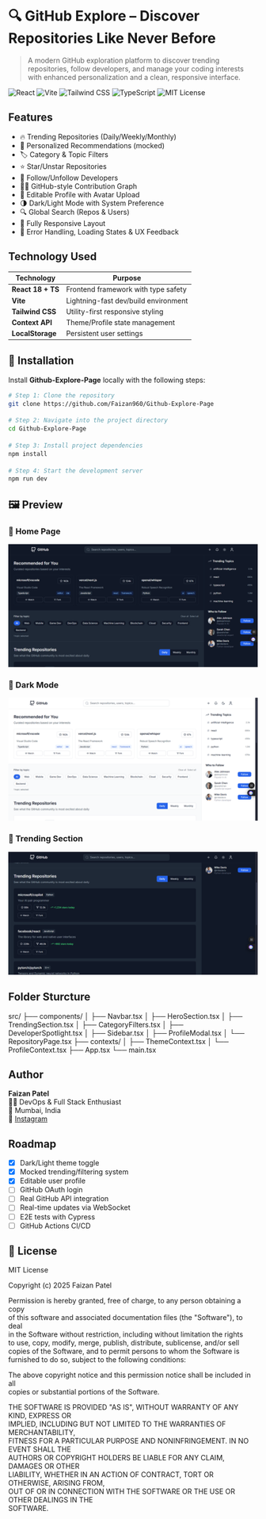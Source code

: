 
# 🔍 GitHub Explore – Discover Repositories Like Never Before


> A modern GitHub exploration platform to discover trending repositories, follow developers, and manage your coding interests with enhanced personalization and a clean, responsive interface.


![React](https://img.shields.io/badge/React-18-blue?logo=react)
![Vite](https://img.shields.io/badge/Vite-fast-purple?logo=vite)
![Tailwind CSS](https://img.shields.io/badge/Tailwind-CSS-38B2AC?logo=tailwindcss)
![TypeScript](https://img.shields.io/badge/TypeScript-blue?logo=typescript)
![MIT License](https://img.shields.io/badge/License-MIT-green)
## Features

- 🔥 Trending Repositories (Daily/Weekly/Monthly)
- 🧠 Personalized Recommendations (mocked)
- 🏷️ Category & Topic Filters
- ⭐ Star/Unstar Repositories
- 👥 Follow/Unfollow Developers
- 🧑‍💻 GitHub-style Contribution Graph
- 🧾 Editable Profile with Avatar Upload
- 🌗 Dark/Light Mode with System Preference
- 🔍 Global Search (Repos & Users)
- 📱 Fully Responsive Layout
- 🧪 Error Handling, Loading States & UX Feedback
## Technology Used

| Technology    | Purpose                               |
|---------------|----------------------------------------|
| **React 18 + TS** | Frontend framework with type safety  |
| **Vite**         | Lightning-fast dev/build environment |
| **Tailwind CSS** | Utility-first responsive styling     |
| **Context API**  | Theme/Profile state management       |
| **LocalStorage** | Persistent user settings             |

## 🚀 Installation

Install **Github-Explore-Page** locally with the following steps:

```bash
# Step 1: Clone the repository
git clone https://github.com/Faizan960/Github-Explore-Page

# Step 2: Navigate into the project directory
cd Github-Explore-Page

# Step 3: Install project dependencies
npm install

# Step 4: Start the development server
npm run dev
```
## 🖼️ Preview

### 🔸 Home Page

![Home Page](src/Public/Assets/1.png)

### 🔸 Dark Mode

![Dark Mode](src/Public/Assets/1.2.png)

### 🔸 Trending Section

![Trending](src/Public/Assets/4.png)


## Folder Sturcture

src/
├── components/
│   ├── Navbar.tsx
│   ├── HeroSection.tsx
│   ├── TrendingSection.tsx
│   ├── CategoryFilters.tsx
│   ├── DeveloperSpotlight.tsx
│   ├── Sidebar.tsx
│   ├── ProfileModal.tsx
│   └── RepositoryPage.tsx
├── contexts/
│   ├── ThemeContext.tsx
│   └── ProfileContext.tsx
├── App.tsx
└── main.tsx

## Author

**Faizan Patel**  
👨‍💻 DevOps & Full Stack Enthusiast  
📍 Mumbai, India  
📸 [Instagram](https://instagram.com/_faizanx_x)

## Roadmap

- [x] Dark/Light theme toggle
- [x] Mocked trending/filtering system
- [x] Editable user profile
- [ ] GitHub OAuth login
- [ ] Real GitHub API integration
- [ ] Real-time updates via WebSocket
- [ ] E2E tests with Cypress
- [ ] GitHub Actions CI/CD
## 📄 License

MIT License

Copyright (c) 2025 Faizan Patel

Permission is hereby granted, free of charge, to any person obtaining a copy  
of this software and associated documentation files (the "Software"), to deal  
in the Software without restriction, including without limitation the rights  
to use, copy, modify, merge, publish, distribute, sublicense, and/or sell  
copies of the Software, and to permit persons to whom the Software is  
furnished to do so, subject to the following conditions:

The above copyright notice and this permission notice shall be included in all  
copies or substantial portions of the Software.

THE SOFTWARE IS PROVIDED "AS IS", WITHOUT WARRANTY OF ANY KIND, EXPRESS OR  
IMPLIED, INCLUDING BUT NOT LIMITED TO THE WARRANTIES OF MERCHANTABILITY,  
FITNESS FOR A PARTICULAR PURPOSE AND NONINFRINGEMENT. IN NO EVENT SHALL THE  
AUTHORS OR COPYRIGHT HOLDERS BE LIABLE FOR ANY CLAIM, DAMAGES OR OTHER  
LIABILITY, WHETHER IN AN ACTION OF CONTRACT, TORT OR OTHERWISE, ARISING FROM,  
OUT OF OR IN CONNECTION WITH THE SOFTWARE OR THE USE OR OTHER DEALINGS IN THE  
SOFTWARE.
